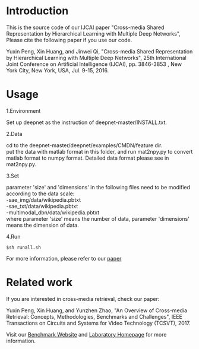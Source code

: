 # Introduction
This is the source code of our IJCAI paper "Cross-media Shared Representation by Hierarchical Learning with Multiple Deep Networks", Please cite the following paper if you use our code.

Yuxin Peng, Xin Huang, and Jinwei Qi, "Cross-media Shared Representation by Hierarchical Learning with Multiple Deep Networks", 25th International Joint Conference on Artificial Intelligence (IJCAI), pp. 3846-3853 , New York City, New York, USA, Jul. 9-15, 2016.

# Usage
1.Environment

Set up deepnet as the instruction of deepnet-master/INSTALL.txt.
  
2.Data

cd to the deepnet-master/deepnet/examples/CMDN/feature dir.  
put the data with matlab format in this folder, and run mat2npy.py to convert matlab format to numpy format. Detailed data format please see in mat2npy.py.
  
3.Set

parameter 'size' and 'dimensions' in the following files need to be modified according to the data scale:  
-sae_img/data/wikipedia.pbtxt  
-sae_txt/data/wikipedia.pbtxt  
-multimodal_dbn/data/wikipedia.pbtxt  
where parameter 'size' means the number of data, parameter 'dimensions' means the dimension of data.  
  
4.Run

	$sh runall.sh

For more information, please refer to our [paper](http://www.icst.pku.edu.cn/mipl/tiki-download_file.php?fileId=314)

# Related work
If you are interested in cross-media retrieval, check our paper:

Yuxin Peng, Xin Huang, and Yunzhen Zhao, "An Overview of Cross-media Retrieval: Concepts, Methodologies, Benchmarks and Challenges", IEEE Transactions on Circuits and Systems for Video Technology (TCSVT), 2017.

Visit our [Benchmark Website](http://www.icst.pku.edu.cn/mipl/xmedia) and [Laboratory Homepage](http://www.icst.pku.edu.cn/mipl) for more information.
